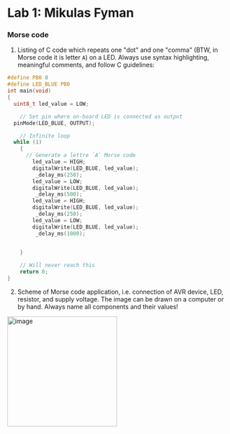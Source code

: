 # Lab 1: Mikulas Fyman

### Morse code

1. Listing of C code which repeats one "dot" and one "comma" (BTW, in Morse code it is letter `A`) on a LED. Always use syntax highlighting, meaningful comments, and follow C guidelines:

```c
#define PB0 8
#define LED_BLUE PB0
int main(void)
{
  uint8_t led_value = LOW; 

    // Set pin where on-board LED is connected as output
  pinMode(LED_BLUE, OUTPUT);

    // Infinite loop
  while (1)
    {
      // Generate a lettre `A` Morse code
        led_value = HIGH; 
        digitalWrite(LED_BLUE, led_value);
         _delay_ms(250);
        led_value = LOW;
        digitalWrite(LED_BLUE, led_value);
         _delay_ms(500);
        led_value = HIGH;
        digitalWrite(LED_BLUE, led_value);
         _delay_ms(250);
        led_value = LOW; 
        digitalWrite(LED_BLUE, led_value);
         _delay_ms(1000);
 

    }

    // Will never reach this
    return 0;
}
```

2. Scheme of Morse code application, i.e. connection of AVR device, LED, resistor, and supply voltage. The image can be drawn on a computer or by hand. Always name all components and their values!

  <img width="251" alt="image" src="https://user-images.githubusercontent.com/99393884/192466864-5cb6f88c-c628-432e-8332-4a531583bc3f.png">
